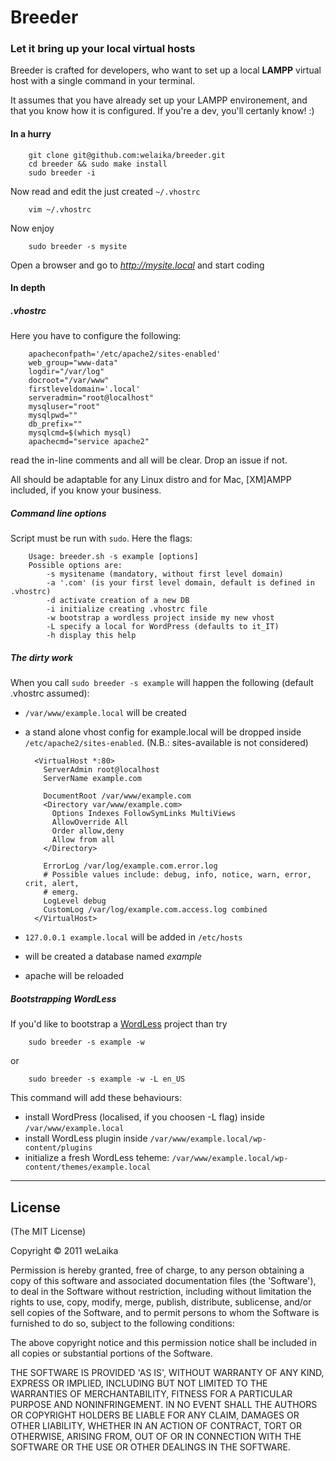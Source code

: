 # Breeder

### Let it bring up your local virtual hosts

Breeder is crafted for developers, who want to set up a local **LAMPP** virtual
host with a single command in your terminal.

It assumes that you have already set up your LAMPP environement, and that you
know how it is configured. If you're a dev, you'll certanly know! :)

#### In a hurry

		git clone git@github.com:welaika/breeder.git
		cd breeder && sudo make install
		sudo breeder -i

Now read and edit the just created `~/.vhostrc`

		vim ~/.vhostrc

Now enjoy

		sudo breeder -s mysite

Open a browser and go to *http://mysite.local* and start coding

#### In depth

##### .vhostrc

Here you have to configure the following:

		apacheconfpath='/etc/apache2/sites-enabled'
		web_group="www-data"
		logdir="/var/log"
		docroot="/var/www"
		firstleveldomain='.local'
		serveradmin="root@localhost"
		mysqluser="root"
		mysqlpwd=""
		db_prefix=""
		mysqlcmd=$(which mysql)
		apachecmd="service apache2"

read the in-line comments and all will be clear. Drop an issue if not.

All should be adaptable for any Linux distro and for Mac, [XM]AMPP included,
if you know your business.

##### Command line options

Script must be run with `sudo`. Here the flags:

		Usage: breeder.sh -s example [options]
		Possible options are:
		    -s mysitename (mandatory, without first level domain)
		    -a '.com' (is your first level domain, default is defined in .vhostrc)
		    -d activate creation of a new DB
		    -i initialize creating .vhostrc file
		    -w bootstrap a wordless project inside my new vhost
		    -L specify a local for WordPress (defaults to it_IT)
		    -h display this help

##### The dirty work

When you call `sudo breeder -s example` will happen the following
(default .vhostrc assumed):

* `/var/www/example.local` will be created
* a stand alone vhost config for example.local will be dropped inside
`/etc/apache2/sites-enabled`. (N.B.: sites-available is not considered)
	
		<VirtualHost *:80>
		  ServerAdmin root@localhost
		  ServerName example.com

		  DocumentRoot /var/www/example.com
		  <Directory var/www/example.com>
		    Options Indexes FollowSymLinks MultiViews
		    AllowOverride All
		    Order allow,deny
		    Allow from all
		  </Directory>

		  ErrorLog /var/log/example.com.error.log
		  # Possible values include: debug, info, notice, warn, error, crit, alert,
		  # emerg.
		  LogLevel debug
		  CustomLog /var/log/example.com.access.log combined
		</VirtualHost>

* `127.0.0.1 example.local` will be added in `/etc/hosts`
* will be created a database named *example*
* apache will be reloaded

##### Bootstrapping WordLess

If you'd like to bootstrap a [WordLess](http://welaika.github.com/wordless) project
than try

		sudo breeder -s example -w

or

		sudo breeder -s example -w -L en_US

This command will add these behaviours:

* install WordPress (localised, if you choosen -L flag) inside `/var/www/example.local`
* install WordLess plugin inside `/var/www/example.local/wp-content/plugins`
* initialize a fresh WordLess teheme: `/var/www/example.local/wp-content/themes/example.local`

______

## License

(The MIT License)

Copyright © 2011 weLaika

Permission is hereby granted, free of charge, to any person obtaining a copy of this software and associated documentation files (the 'Software'), to deal in the Software without restriction, including without limitation the rights to use, copy, modify, merge, publish, distribute, sublicense, and/or sell copies of the Software, and to permit persons to whom the Software is furnished to do so, subject to the following conditions:

The above copyright notice and this permission notice shall be included in all copies or substantial portions of the Software.

THE SOFTWARE IS PROVIDED 'AS IS', WITHOUT WARRANTY OF ANY KIND, EXPRESS OR IMPLIED, INCLUDING BUT NOT LIMITED TO THE WARRANTIES OF MERCHANTABILITY, FITNESS FOR A PARTICULAR PURPOSE AND NONINFRINGEMENT. IN NO EVENT SHALL THE AUTHORS OR COPYRIGHT HOLDERS BE LIABLE FOR ANY CLAIM, DAMAGES OR OTHER LIABILITY, WHETHER IN AN ACTION OF CONTRACT, TORT OR OTHERWISE, ARISING FROM, OUT OF OR IN CONNECTION WITH THE SOFTWARE OR THE USE OR OTHER DEALINGS IN THE SOFTWARE.

